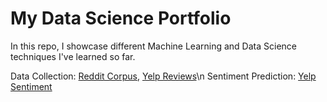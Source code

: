 # My Data Science Portfolio
In this repo, I showcase different Machine Learning and Data Science techniques I've learned so far.

Data Collection: [Reddit Corpus](reddit_corpus.ipynb), [Yelp Reviews](yelp_corpus.ipynb)\n
Sentiment Prediction: [Yelp Sentiment](sentiment_pred.ipynb)
